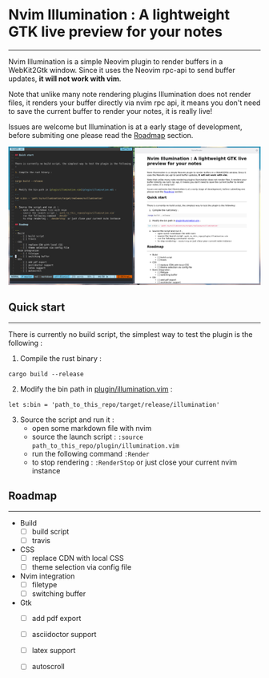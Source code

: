# Nvim Illumination : A lightweight GTK live preview for your notes
---

Nvim Illumination is a simple Neovim plugin to render buffers in a WebKit2Gtk window. Since it uses the Neovim rpc-api to send buffer updates, **it will not work with vim**.

Note that unlike many note rendering plugins Illumination does not render files, it renders your buffer directly via nvim rpc api, it means you don't need to save the current buffer to render your notes, it is really live!  

Issues are welcome but Illumination is at a early stage of development, before submiting one please read the [Roadmap](#roadmap) section.  

![example screenshot](screenshots/demo.png)

## Quick start 
---

There is currently no build script, the simplest way to test the plugin is the following : 

1. Compile the rust binary : 

``` 
cargo build --release
```

2. Modify the bin path in [plugin/illumination.vim](plugin/illumination.md) :

```
let s:bin = 'path_to_this_repo/target/release/illumination'
```

3. Source the script and run it :
    - open some markdown file with nvim
    - source the launch script : `:source path_to_this_repo/plugin/illumination.vim`
    - run the following command `:Render`
    - to stop rendering : `:RenderStop` or just close your current nvim instance

## Roadmap

---
- Build
    - [ ] build script
    - [ ] travis
- CSS
    - [ ] replace CDN with local CSS  
    - [ ] theme selection via config file
- Nvim integration
    - [ ] filetype 
    - [ ] switching buffer 
- Gtk
    - [ ] add pdf export
    - [ ] asciidoctor support
    - [ ] latex support
    - [ ] autoscroll

